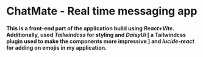 # ChatMate - Real time messaging app 
#### This is a front-end part of the application build using *React+Vite*. Additionally, used *Tailwindcss* for styling and *DaisyUi* [ a Tailwindcss plugin used to make the components more impressive ] and *lucide-react* for adding on emojis in my application. 
